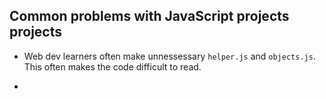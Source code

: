 ## Common problems with JavaScript projects projects

- Web dev learners often make unnessessary `helper.js` and `objects.js`. This often makes the code difficult to read.

- 
